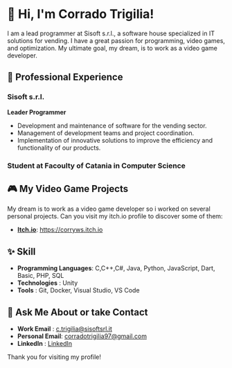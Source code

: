 <!--
**corryws/corryws** is a ✨ _special_ ✨ repository because its `README.md` (this file) appears on your GitHub profile.

Here are some ideas to get you started:

- 🔭 I’m currently working on ...
- 🌱 I’m currently learning ...
- 👯 I’m looking to collaborate on ...
- 🤔 I’m looking for help with ...
- 😄 Pronouns: ...
- ⚡ Fun fact: ...
-->

# 👋 Hi, I'm Corrado Trigilia!

I am a lead programmer at Sisoft s.r.l., a software house specialized in IT solutions for vending.
I have a great passion for programming, video games, and optimization. My ultimate goal, my dream,
is to work as a video game developer.

## 💼 Professional Experience

### Sisoft s.r.l.
**Leader Programmer**
- Development and maintenance of software for the vending sector.
- Management of development teams and project coordination.
- Implementation of innovative solutions to improve the efficiency and functionality of our products.

### Student at Facoulty of Catania in Computer Science

## 🎮 My Video Game Projects

My dream is to work as a video game developer so i worked on several personal projects.
Can you visit my itch.io profile to discover some of them:

- **[Itch.io](https://corryws.itch.io)**: https://corryws.itch.io

## ✨ Skill

- **Programming Languages**: C,C++,C#, Java, Python, JavaScript, Dart, Basic, PHP, SQL
- **Technologies**         : Unity
- **Tools**                : Git, Docker, Visual Studio, VS Code

## 💬 Ask Me About or take Contact 

- **Work Email**    : [c.trigilia@sisoftsrl.it](mailto:c.trigilia@sisoftsrl.it)
- **Personal Email**: [corradotrigilia97@gmail.com](mailto:corradotrigilia97@gmail.com)
- **LinkedIn**      : [LinkedIn](https://www.linkedin.com/in/corrado-trigilia-194b7a180/)

Thank you for visiting my profile!
